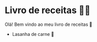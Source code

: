 # Livro de receitas :woman_cook:

Olá! Bem vindo ao meu livro de receitas :cake:

- Lasanha de carne :cow2:

  